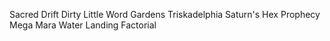 Sacred Drift
Dirty Little Word
Gardens
Triskadelphia
Saturn's Hex
Prophecy
Mega
Mara
Water Landing
Factorial
